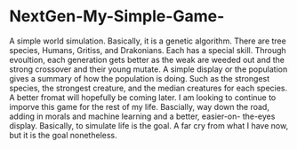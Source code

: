 # NextGen-My-Simple-Game-
A simple world simulation. Basically, it is a genetic algorithm. There are tree species, Humans, Gritiss, and Drakonians.
Each has a special skill. Through evoultion, each generation gets better as the weak are weeded out and the strong crossover and their
young mutate. A simple display or the population gives a summary of how the population is doing. Such as the strongest species, the 
strongest creature, and the median creatures for each species. A better fromat will hopefully be coming later. I am looking to continue
to imporve this game for the rest of my life. Bascially, way down the road, adding in morals and machine learning and a better, easier-on-
the-eyes display. Basically,  to simulate life is the goal. A far cry from what I have now, but it is the goal nonetheless. 
